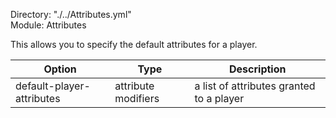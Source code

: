 Directory: "./../Attributes.yml"  
Module: Attributes

This allows you to specify the default attributes for a player.

| Option | Type | Description |
|-|-|-|
| default-player-attributes | attribute modifiers | a list of attributes granted to a player |